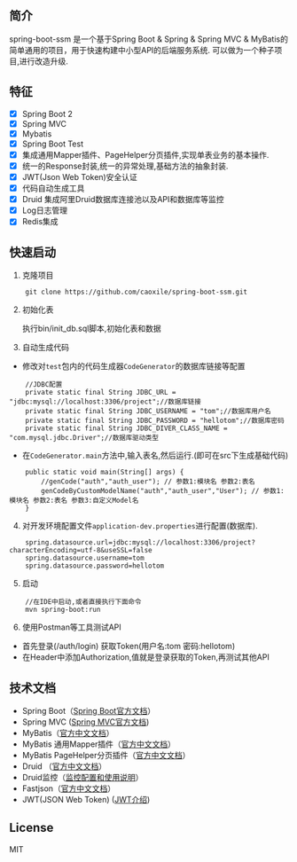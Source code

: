 ## 简介
spring-boot-ssm 是一个基于Spring Boot & Spring & Spring MVC & MyBatis的简单通用的项目，用于快速构建中小型API的后端服务系统. 可以做为一个种子项目,进行改造升级.

## 特征
- [x] Spring Boot 2                                                                 
- [x] Spring MVC 		 		
- [x] Mybatis                
- [x] Spring Boot Test
- [x] 集成通用Mapper插件、PageHelper分页插件,实现单表业务的基本操作.
- [x] 统一的Response封装,统一的异常处理,基础方法的抽象封装.
- [x] JWT(Json Web Token)安全认证
- [x] 代码自动生成工具
- [x] Druid 集成阿里Druid数据库连接池以及API和数据库等监控            		
- [x] Log日志管理
- [x] Redis集成

## 快速启动
1. 克隆项目
```
    git clone https://github.com/caoxile/spring-boot-ssm.git
```
2. 初始化表

    执行bin/init_db.sql脚本,初始化表和数据

3. 自动生成代码
- 修改对```test```包内的代码生成器```CodeGenerator```的数据库链接等配置
```
    //JDBC配置
    private static final String JDBC_URL = "jdbc:mysql://localhost:3306/project";//数据库链接
    private static final String JDBC_USERNAME = "tom";//数据库用户名
    private static final String JDBC_PASSWORD = "hellotom";//数据库密码
    private static final String JDBC_DIVER_CLASS_NAME = "com.mysql.jdbc.Driver";//数据库驱动类型

```
- 在```CodeGenerator.main```方法中,输入表名,然后运行.(即可在src下生成基础代码)
```
    public static void main(String[] args) {
        //genCode("auth","auth_user"); // 参数1:模块名 参数2:表名
        genCodeByCustomModelName("auth","auth_user","User"); // 参数1:模块名 参数2:表名 参数3:自定义Model名
    }
```
4. 对开发环境配置文件```application-dev.properties```进行配置(数据库).
``` 
    spring.datasource.url=jdbc:mysql://localhost:3306/project?characterEncoding=utf-8&useSSL=false
    spring.datasource.username=tom
    spring.datasource.password=hellotom
```
5. 启动
```
    //在IDE中启动,或者直接执行下面命令
    mvn spring-boot:run
```
6. 使用Postman等工具测试API
- 首先登录(/auth/login) 获取Token(用户名:tom 密码:hellotom)
- 在Header中添加Authorization,值就是登录获取的Token,再测试其他API

## 技术文档
- Spring Boot（[Spring Boot官方文档](https://spring.io/projects/spring-boot)）
- Spring MVC ([Spring MVC官方文档](https://docs.spring.io/spring/docs/current/spring-framework-reference/web.html))
- MyBatis（[官方中文文档](http://www.mybatis.org/mybatis-3/zh/index.html)）
- MyBatis 通用Mapper插件（[官方中文文档](https://mapperhelper.github.io/docs/)）
- MyBatis PageHelper分页插件（[官方中文文档](https://github.com/pagehelper/Mybatis-PageHelper/blob/master/README_zh.md)）
- Druid （[官方中文文档](https://github.com/alibaba/druid/wiki/%E5%B8%B8%E8%A7%81%E9%97%AE%E9%A2%98)）
- Druid监控（[监控配置和使用说明](https://www.caoxile.com/blog/2018/07/spring-boot-1-druid%E7%9B%91%E6%8E%A7)）
- Fastjson（[官方中文文档](https://github.com/alibaba/fastjson/wiki/Quick-Start-CN)）
- JWT(JSON Web Token) ([JWT介绍](https://www.caoxile.com/blog/2018/07/json-web-token))

## License
MIT


